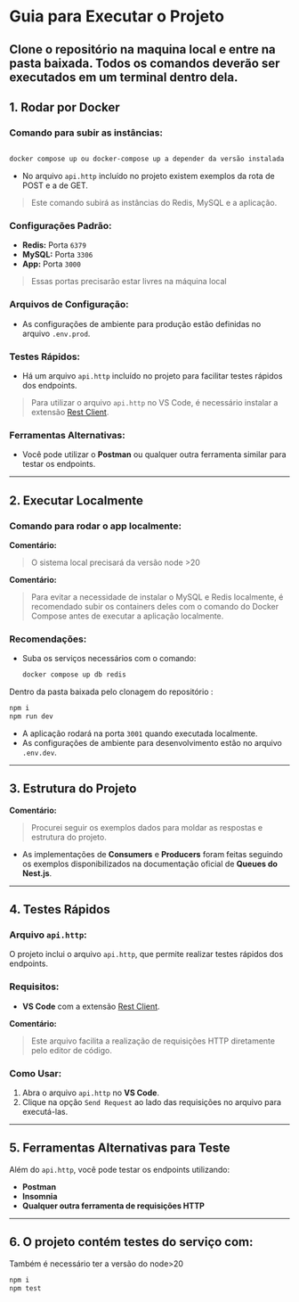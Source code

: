 
# Guia para Executar o Projeto


## Clone o repositório na maquina local e entre na pasta baixada. Todos os comandos deverão ser executados em um terminal dentro dela.
## 1. Rodar por Docker

### Comando para subir as instâncias:
```bash

docker compose up ou docker-compose up a depender da versão instalada
```
- No arquivo `api.http` incluído no projeto existem exemplos da rota de POST e a de GET.

> Este comando subirá as instâncias do Redis, MySQL e a aplicação.

### Configurações Padrão:
- **Redis:** Porta `6379`
- **MySQL:** Porta `3306`
- **App:** Porta `3000`
> Essas portas precisarão estar livres na máquina local

### Arquivos de Configuração:
- As configurações de ambiente para produção estão definidas no arquivo `.env.prod`.

### Testes Rápidos:
- Há um arquivo `api.http` incluído no projeto para facilitar testes rápidos dos endpoints.


> Para utilizar o arquivo `api.http` no VS Code, é necessário instalar a extensão [Rest Client](https://marketplace.visualstudio.com/items?itemName=humao.rest-client).

### Ferramentas Alternativas:
- Você pode utilizar o **Postman** ou qualquer outra ferramenta similar para testar os endpoints.

---

## 2. Executar Localmente

### Comando para rodar o app localmente:

**Comentário:**
> O sistema local precisará da versão node >20


**Comentário:**
> Para evitar a necessidade de instalar o MySQL e Redis localmente, é recomendado subir os containers deles com o comando do Docker Compose antes de executar a aplicação localmente. 

### Recomendações:
- Suba os serviços necessários com o comando:
  ```bash
  docker compose up db redis
  ```

 Dentro da pasta baixada pelo clonagem do repositório :

  ```bash
  npm i
  npm run dev
  ```

- A aplicação rodará na porta `3001` quando executada localmente.
- As configurações de ambiente para desenvolvimento estão no arquivo `.env.dev`.

---

## 3. Estrutura do Projeto

**Comentário:**
> Procurei seguir os exemplos dados para moldar as respostas e estrutura do projeto.

- As implementações de **Consumers** e **Producers** foram feitas seguindo os exemplos disponibilizados na documentação oficial de **Queues do Nest.js**.

---

## 4. Testes Rápidos

### Arquivo `api.http`:
O projeto inclui o arquivo `api.http`, que permite realizar testes rápidos dos endpoints.

### Requisitos:
- **VS Code** com a extensão [Rest Client](https://marketplace.visualstudio.com/items?itemName=humao.rest-client).

**Comentário:**
> Este arquivo facilita a realização de requisições HTTP diretamente pelo editor de código.

### Como Usar:
1. Abra o arquivo `api.http` no **VS Code**.
2. Clique na opção `Send Request` ao lado das requisições no arquivo para executá-las.

---

## 5. Ferramentas Alternativas para Teste

Além do `api.http`, você pode testar os endpoints utilizando:
- **Postman**
- **Insomnia**
- **Qualquer outra ferramenta de requisições HTTP**

---



## 6. O projeto contém testes do serviço com:

Também é necessário ter a versão do node>20
```bash
npm i
npm test
```

